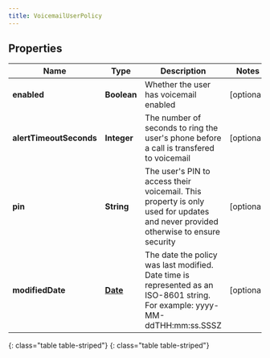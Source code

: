 ```yaml
---
title: VoicemailUserPolicy
---
```


## Properties

| Name | Type | Description | Notes |
| ------------ | ------------- | ------------- | ------------- |
| **enabled** | **Boolean** | Whether the user has voicemail enabled |  [optional] |
| **alertTimeoutSeconds** | **Integer** | The number of seconds to ring the user&#39;s phone before a call is transfered to voicemail |  [optional] |
| **pin** | **String** | The user&#39;s PIN to access their voicemail. This property is only used for updates and never provided otherwise to ensure security |  [optional] |
| **modifiedDate** | [**Date**](Date.html) | The date the policy was last modified. Date time is represented as an ISO-8601 string. For example: yyyy-MM-ddTHH:mm:ss.SSSZ |  [optional] |
{: class="table table-striped"}
{: class="table table-striped"}


